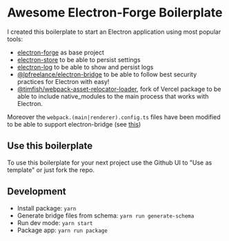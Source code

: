 # Awesome Electron-Forge Boilerplate

I created this boilerplate to start an Electron application using most popular tools:

- [electron-forge](https://github.com/electron/forge) as base project
- [electron-store](https://github.com/sindresorhus/electron-store) to be able to persist settings
- [electron-log](https://github.com/megahertz/electron-log) to be able to show and persist logs
- [@lpfreelance/electron-bridge](https://github.com/poirierlouis/electron-bridge) to be able to follow best security practices for Electron with easy!
- [@timfish/webpack-asset-relocator-loader](https://github.com/poirierlouis/electron-bridge), fork of Vercel package to be able to include native_modules to the main process that works with Electron.

Moreover the `webpack.(main|renderer).config.ts` files have been modified to be able to support electron-bridge (see [this](https://github.com/poirierlouis/electron-bridge/issues/3))

## Use this boilerplate

To use this boilerplate for your next project use the Github UI to "Use as template" or just fork the repo.

## Development

- Install package: `yarn`
- Generate bridge files from schema: `yarn run generate-schema`
- Run dev mode: `yarn start`
- Package app: `yarn run package`
